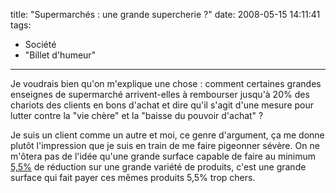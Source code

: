 title: "Supermarchés : une grande supercherie ?"
date: 2008-05-15 14:11:41
tags:
  - Société
  - "Billet d'humeur"
---

Je voudrais bien qu'on m'explique une chose&nbsp;: comment certaines grandes enseignes de supermarché arrivent-elles à rembourser jusqu'à 20% des chariots des clients en bons d'achat et dire qu'il s'agit d'une mesure pour lutter contre la "vie chère" et la "baisse du pouvoir d'achat"&nbsp;?

<!-- more -->

Je suis un client comme un autre et moi, ce genre d'argument, ça me donne plutôt l'impression que je suis en train de me faire pigeonner sévère. On ne m'ôtera pas de l'idée qu'une grande surface capable de faire au minimum [5,5%](//www.lefigaro.fr/conso/2008/04/15/05007-20080415ARTFIG00445-carrefour-s-attaque-mollement-a-la-tva.php) de réduction sur une grande variété de produits, c'est une grande surface qui fait payer ces mêmes produits 5,5% trop chers.
